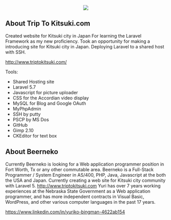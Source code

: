 <p align="center"><img src="http://www.triptokitsuki.com/images/logo.png"></p>

## About Trip To Kitsuki.com

Created website for Kitsuki city in Japan
For learning the Laravel Framework as my new proficiency. Took an opportunity for making a introducing site for Kitsuki city in Japan. 
Deploying Laravel to a shared host with SSH.

http://www.triptokitsuki.com/

Tools:
- Shared Hosting site
- Laravel 5.7
- Javascript for picture uploader
- CSS for the Accordian video display
- MySQL for Blog and Google OAuth
- MyPhpAdmin
- SSH by putty
- PSCP by MS Dos
- GitHub
- Gimp 2.10
- CKEditor for text box

## About Beerneko 
Currently Beerneko is looking for a Web application programmer position in Fort Worth, Tx or any other commutable area. 
Beerneko is a Full-Stack Programmer / System Engineer in AS/400, PHP, Java, Javascript at the both the USA and Japan. 
Currently creating a web site for Kitsuki city community with Laravel 5. http://www.triptokitsuki.com
Yuri has over 7 years working experiences at the Nebraska State Government as a Web application programmer, and has more independent contracts in Visual Basic, WordPress, and other various computer languages in the past 17 years.

https://www.linkedin.com/in/yuriko-bingman-4622ab154
